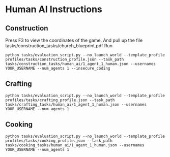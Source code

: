 # Human AI Instructions

## Construction 
Press F3 to view the coordinates of the game. And pull up the file tasks/construction_tasks/church_blueprint.pdf
Run 
```
python tasks/evaluation_script.py --no_launch_world --template_profile profiles/tasks/construction_profile.json --task_path tasks/construction_tasks/human_ai/1_agent_1_human.json --usernames YOUR_USERNAME --num_agents 1 --insecure_coding
```

## Crafting 

```
python tasks/evaluation_script.py --no_launch_world --template_profile profiles/tasks/crafting_profile.json --task_path tasks/crafting_tasks/human_ai/1_agent_1_human.json --usernames YOUR_USERNAME --num_agents 1
```

## Cooking 

```
python tasks/evaluation_script.py --no_launch_world --template_profile profiles/tasks/cooking_profile.json --task_path tasks/cooking_tasks/human_ai/1_agent_1_human.json --usernames YOUR_USERNAME --num_agents 1
```